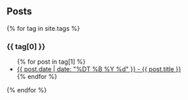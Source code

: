 ## Posts


{% for tag in site.tags %}
  <h3>{{ tag[0] }}</h3>
  <ul>
    {% for post in tag[1] %}
      <li><a href="{{ post.url }}">{{ post.date | date: "%DT %B %Y %d" }} - {{ post.title }}</a></li>
    {% endfor %}
  </ul>
{% endfor %}
